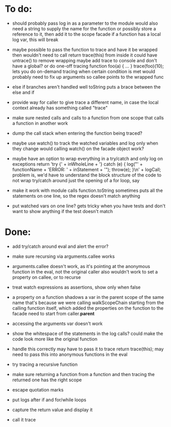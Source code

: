 # To do:

- should probably pass log in as a parameter to the module 
	would also need a string to supply the name for the function 
	or possibly store a reference to it, then add it to the scope facade
	if a function has a local log var, this will break

- maybe possible to pass the function to trace and have it be wrapped
	then wouldn't need to call return trace(this) from inside it
	could have untrace() to remove wrapping
	maybe add trace to console and don't have a global?
	or do one-off tracing
		function foo(a) { ... }
		trace(foo)(10);
	lets you do on-demand tracing when certain condition is met
	would probably need to fix up arguments so callee points to the wrapped func
- else if branches aren't handled well
	toString puts a brace between the else and if
- provide way for caller to give trace a different name, in case the local context
	already has something called "trace"
- make sure nested calls and calls to a function from one scope that
	calls a function in another work

- dump the call stack when entering the function being traced?

- maybe use watch() to track the watched variables and log only when
	they change
	would calling watch() on the facade object work?

- maybe have an option to wrap everything in a try/catch and only log
	on exceptions
	return 'try {' + inWholeLine + '} catch (e) { log("' + functionName + 
		'ERROR: ' + inStatement + '"); throw(e); }\n' + logCall;
	problem is, we'd have to understand the block structure of the code
	to not wrap try/catch around just the opening of a for loop, say

- make it work with module calls
	function.toString sometimes puts all the statements on one line, 
	so the regex doesn't match anything 

- put watched vars on one line? 
	gets tricky when you have tests and don't want to show anything
	if the test doesn't match 


# Done:

- add try/catch around eval and alert the error?

- make sure recursing via arguments.callee works 

- arguments.callee doesn't work, as it's pointing at the anonymous
	function in the eval, not the original caller
	also wouldn't work to set a property on callee, or to recurse

- treat watch expressions as assertions, show only when false

- a property on a function shadows a var in the parent scope of the same name
	that's because we were calling walkScopeChain starting from the 
		calling function itself, which added the properties on the 
		function to the facade
	need to start from caller.__parent__

- accessing the arguments var doesn't work

- show the whitespace of the statements in the log calls?
	could make the code look more like the original function

- handle this correctly
	may have to pass it to trace
	return trace(this);
	may need to pass this into anonymous functions in the eval

- try tracing a recursive function

- make sure returning a function from a function and then tracing the
	returned one has the right scope 

- escape quotation marks 

- put logs after if and for/while loops

- capture the return value and display it

- call it trace
